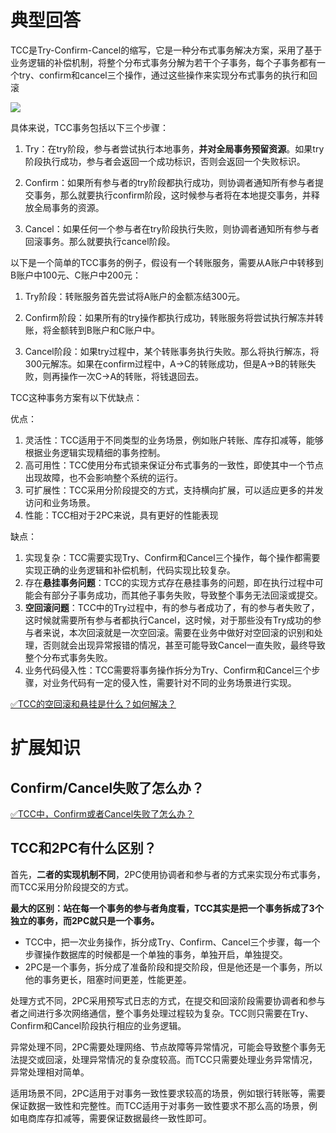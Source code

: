 # 典型回答


TCC是Try-Confirm-Cancel的缩写，它是一种分布式事务解决方案，采用了基于业务逻辑的补偿机制，将整个分布式事务分解为若干个子事务，每个子事务都有一个try、confirm和cancel三个操作，通过这些操作来实现分布式事务的执行和回滚

![](https://cdn.nlark.com/yuque/0/2023/jpeg/5378072/1676882484053-9341d4bb-0cf8-493d-bfe8-f56530807454.jpeg)



具体来说，TCC事务包括以下三个步骤：

1. Try：在try阶段，参与者尝试执行本地事务，**并对全局事务预留资源**。如果try阶段执行成功，参与者会返回一个成功标识，否则会返回一个失败标识。



2. Confirm：如果所有参与者的try阶段都执行成功，则协调者通知所有参与者提交事务，那么就要执行confirm阶段，这时候参与者将在本地提交事务，并释放全局事务的资源。



3. Cancel：如果任何一个参与者在try阶段执行失败，则协调者通知所有参与者回滚事务。那么就要执行cancel阶段。



以下是一个简单的TCC事务的例子，假设有一个转账服务，需要从A账户中转移到B账户中100元、C账户中200元：



1. Try阶段：转账服务首先尝试将A账户的金额冻结300元。



2. Confirm阶段：如果所有的try操作都执行成功，转账服务将尝试执行解冻并转账，将金额转到B账户和C账户中。



3. Cancel阶段：如果try过程中，某个转账事务执行失败。那么将执行解冻，将300元解冻。如果在confirm过程中，A->C的转账成功，但是A->B的转账失败，则再操作一次C->A的转账，将钱退回去。



TCC这种事务方案有以下优缺点：

优点：

1. 灵活性：TCC适用于不同类型的业务场景，例如账户转账、库存扣减等，能够根据业务逻辑实现精细的事务控制。
2. 高可用性：TCC使用分布式锁来保证分布式事务的一致性，即使其中一个节点出现故障，也不会影响整个系统的运行。
3. 可扩展性：TCC采用分阶段提交的方式，支持横向扩展，可以适应更多的并发访问和业务场景。
4. 性能：TCC相对于2PC来说，具有更好的性能表现



缺点：

1. 实现复杂：TCC需要实现Try、Confirm和Cancel三个操作，每个操作都需要实现正确的业务逻辑和补偿机制，代码实现比较复杂。
2. 存在**悬挂事务问题**：TCC的实现方式存在悬挂事务的问题，即在执行过程中可能会有部分子事务成功，而其他子事务失败，导致整个事务无法回滚或提交。
3. **空回滚问题**：TCC中的Try过程中，有的参与者成功了，有的参与者失败了，这时候就需要所有参与者都执行Cancel，这时候，对于那些没有Try成功的参与者来说，本次回滚就是一次空回滚。需要在业务中做好对空回滚的识别和处理，否则就会出现异常报错的情况，甚至可能导致Cancel一直失败，最终导致整个分布式事务失败。
4. 业务代码侵入性：TCC需要将事务操作拆分为Try、Confirm和Cancel三个步骤，对业务代码有一定的侵入性，需要针对不同的业务场景进行实现。



[✅TCC的空回滚和悬挂是什么？如何解决？](https://www.yuque.com/hollis666/qyhor6/cu01a1g1xxn2v52u)



# 扩展知识
## Confirm/Cancel失败了怎么办？


[✅TCC中，Confirm或者Cancel失败了怎么办？](https://www.yuque.com/hollis666/qyhor6/xnvn2of7pmd005no)



## TCC和2PC有什么区别？


首先，**二者的实现机制不同**，2PC使用协调者和参与者的方式来实现分布式事务，而TCC采用分阶段提交的方式。



**最大的区别：站在每一个事务的参与者角度看，TCC其实是把一个事务拆成了3个独立的事务，而2PC就只是一个事务。**

+ TCC中，把一次业务操作，拆分成Try、Confirm、Cancel三个步骤，每一个步骤操作数据库的时候都是一个单独的事务，单独开启，单独提交。
+ 2PC是一个事务，拆分成了准备阶段和提交阶段，但是他还是一个事务，所以他的事务更长，阻塞时间更差，性能更差。



处理方式不同，2PC采用预写式日志的方式，在提交和回滚阶段需要协调者和参与者之间进行多次网络通信，整个事务处理过程较为复杂。TCC则只需要在Try、Confirm和Cancel阶段执行相应的业务逻辑。



异常处理不同，2PC需要处理网络、节点故障等异常情况，可能会导致整个事务无法提交或回滚，处理异常情况的复杂度较高。而TCC只需要处理业务异常情况，异常处理相对简单。



适用场景不同，2PC适用于对事务一致性要求较高的场景，例如银行转账等，需要保证数据一致性和完整性。而TCC适用于对事务一致性要求不那么高的场景，例如电商库存扣减等，需要保证数据最终一致性即可。



